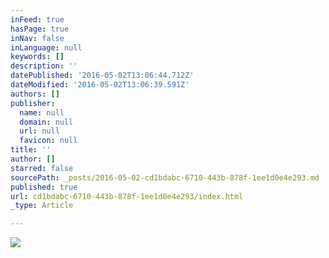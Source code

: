 ```yaml
---
inFeed: true
hasPage: true
inNav: false
inLanguage: null
keywords: []
description: ''
datePublished: '2016-05-02T13:06:44.712Z'
dateModified: '2016-05-02T13:06:39.591Z'
authors: []
publisher:
  name: null
  domain: null
  url: null
  favicon: null
title: ''
author: []
starred: false
sourcePath: _posts/2016-05-02-cd1bdabc-6710-443b-878f-1ee1d0e4e293.md
published: true
url: cd1bdabc-6710-443b-878f-1ee1d0e4e293/index.html
_type: Article

---
```

![](https://the-grid-user-content.s3-us-west-2.amazonaws.com/c4321b36-98af-40f9-b5de-95a8697b9892.jpg)